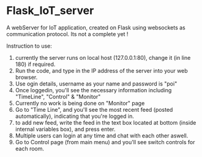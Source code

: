 # Flask_IoT_server
A webServer for IoT application, created on Flask using websockets as communication protocol. Its not a complete yet !

Instruction to use:
1. currently the server runs on local host (127.0.0.1:80), change it (in line 180) if required.
2. Run the code, and type in the IP address of the server into your web browser.
3. Use ogin details, username as your name and password is "poi"
4. Once loggedin, you'll see the necessary information including "TimeLine", "Control" & "Monitor"
5. Currently no work is being done on "Monitor" page
6. Go to "Time Line", and you'll see the most recent feed (posted automatically), indicating that you're logged in.
7. to add new feed, write the feed in the text box located at bottom (inside internal variables box), and press enter.
8. Multiple users can login at any time and chat with each other aswell. 
9. Go to Control page (from main menu) and you'll see switch controls for each room. 



